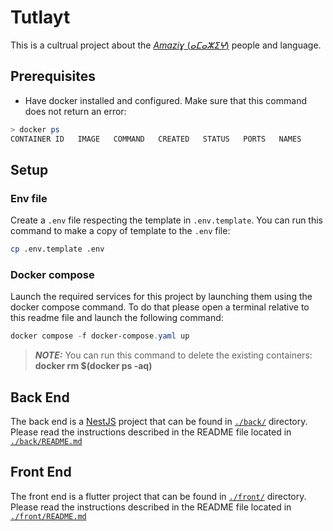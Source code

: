 # Tutlayt

This is a cultrual project about the [*Amaziɣ* (*ⴰⵎⴰⵣⵉⵖ*)](https://en.wiktionary.org/wiki/Amazigh) people and language.

## Prerequisites

- Have docker installed and configured. Make sure that this command does not return an error:

```PowerShell
> docker ps
CONTAINER ID   IMAGE   COMMAND   CREATED   STATUS   PORTS   NAMES
```

## Setup

### Env file
Create a `.env` file respecting the template in `.env.template`. You can run this command to make a copy of template to the `.env` file: 
```bash
cp .env.template .env
```

### Docker compose

Launch the required services for this project by launching them using the docker compose command. To do that please open a terminal relative to this readme file and launch the following command:

```PowerShell
docker compose -f docker-compose.yaml up
```

> **_NOTE:_** You can run this command to delete the existing containers: **docker rm $(docker ps -aq)**

## Back End
The back end is a [NestJS](https://nestjs.com/) project that can be found in [`./back/`](./back/) directory. Please read the instructions described in the README file located in [`./back/README.md`](./back/README.md)

## Front End
The front end is a flutter project that can be found in [`./front/`](./front/) directory. Please read the instructions described in the README file located in [`./front/README.md`](./front/README.md)


